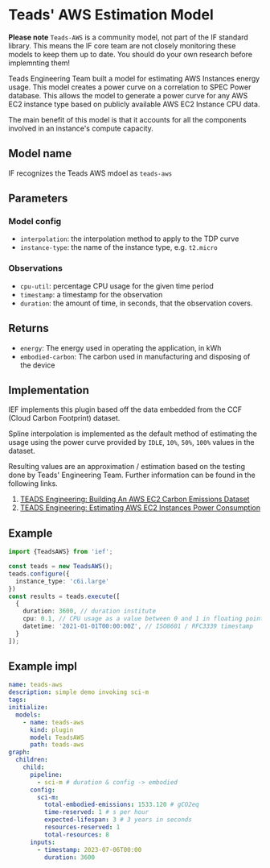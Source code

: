 # Teads' AWS Estimation Model

**Please note** `Teads-AWS` is a community model, not part of the IF standard library. This means the IF core team are not closely monitoring these models to keep them up to date. You should do your own research before implemnting them!


Teads Engineering Team built a model for estimating AWS Instances energy usage. This model creates a power curve on a correlation to SPEC Power database. This allows the model to generate a power curve for any AWS EC2 instance type based on publicly available AWS EC2 Instance CPU data. 

The main benefit of this model is that it accounts for all the components involved in an instance's compute capacity. 


## Model name

IF recognizes the Teads AWS mdoel as `teads-aws`

## Parameters

### Model config

- `interpolation`: the interpolation method to apply to the TDP curve
- `instance-type`: the name of the instance type, e.g. `t2.micro`

### Observations

- `cpu-util`: percentage CPU usage for the given time period
- `timestamp`: a timestamp for the observation
- `duration`: the amount of time, in seconds, that the observation covers.

## Returns

- `energy`: The energy used in operating the application, in kWh
- `embodied-carbon`: The carbon used in manufacturing and disposing of the device


## Implementation

IEF implements this plugin based off the data embedded from the CCF (Cloud Carbon Footprint) dataset.

Spline interpolation is implemented as the default method of estimating the usage using the power curve provided by `IDLE`, `10%`, `50%`, `100%` values in the dataset. 

Resulting values are an approximation / estimation based on the testing done by Teads' Engineering Team. Further information can be found in the following links. 
1. [TEADS Engineering: Building An AWS EC2 Carbon Emissions Dataset](https://medium.com/teads-engineering/building-an-aws-ec2-carbon-emissions-dataset-3f0fd76c98ac)
2. [TEADS Engineering: Estimating AWS EC2 Instances Power Consumption](https://medium.com/teads-engineering/estimating-aws-ec2-instances-power-consumption-c9745e347959)

## Example
```typescript
import {TeadsAWS} from 'ief';

const teads = new TeadsAWS();
teads.configure({
  instance_type: 'c6i.large'
})
const results = teads.execute([
  {
    duration: 3600, // duration institute
    cpu: 0.1, // CPU usage as a value between 0 and 1 in floating point number
    datetime: '2021-01-01T00:00:00Z', // ISO8601 / RFC3339 timestamp
  }
]);
```

## Example impl

```yaml
name: teads-aws
description: simple demo invoking sci-m
tags:
initialize:
  models:
    - name: teads-aws
      kind: plugin
      model: TeadsAWS
      path: teads-aws
graph:
  children:
    child:
      pipeline: 
        - sci-m # duration & config -> embodied
      config:
        sci-m:
          total-embodied-emissions: 1533.120 # gCO2eq
          time-reserved: 1 # s per hour
          expected-lifespan: 3 # 3 years in seconds        
          resources-reserved: 1
          total-resources: 8
      inputs: 
        - timestamp: 2023-07-06T00:00
          duration: 3600
```